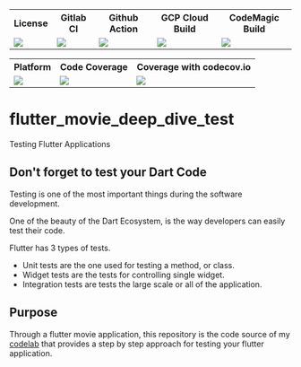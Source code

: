 
<table style="width:100%">
  <tr> 
    <th>License</th>
    <th>Gitlab CI</th>
    <th>Github Action</th>
    <th>GCP Cloud Build</th>
    <th>CodeMagic Build</th>
  </tr>
  <tr>
    <td>
        <img src="https://img.shields.io/static/v1?label=License&message=MIT&color=blue"/>
    </td>
    <td>
        <a href="https://gitlab.com/bwnyasse/flutter-testing-tutorial/commits/master" target="_blank">
            <img src="https://gitlab.com/bwnyasse/flutter-testing-tutorial/badges/master/pipeline.svg"/>
        </a>
    </td>
    <td>
        <a href="https://github.com/bwnyasse/flutter-testing-tutorial/actions?query=workflow%3A%22Flutter+Testing+Tutorial+CI+On+push%22" target="_blank">
            <img src="https://github.com/bwnyasse/flutter-testing-tutorial/workflows/Flutter%20Testing%20Tutorial%20CI%20On%20push/badge.svg"/>
        </a>
    </td>
    <td>
        <a>
            <img src="https://storage.googleapis.com/model-zoo-260810-badges/builds/flutter-testing-tutorial/branches/master.svg"/>
        </a>
    </td>
    <td>
        <a href="https://codemagic.io/apps/5ec9416b261f343c0e2414b2/5ec9416b261f343c0e2414b1/latest_build">
            <img src="https://api.codemagic.io/apps/5ec9416b261f343c0e2414b2/5ec9416b261f343c0e2414b1/status_badge.svg"/>
        </a>
    </td>
  </tr>
</table>

<table style="width:100%">
  <tr>
    <th>Platform</th>
    <th>Code Coverage</th>
    <th>Coverage with codecov.io</th>
  </tr>
  <tr>
    <td>
        <img src="https://img.shields.io/static/v1?label=Flutter&message=ANDROID-IOS&color=informational?style=plastic&logo=flutter&logoColor=blue"/>
    </td>
    <td>
        <a href="https://codecov.io/gl/bwnyasse/flutter-testing-tutorial/tree/master/lib/src" target="_blank">
            <img src="https://gitlab.com/bwnyasse/flutter-testing-tutorial/badges/master/coverage.svg"/>
        </a>
    </td>
    <td>
        <a href="https://codecov.io/gl/bwnyasse/flutter-testing-tutorial" target="_blank">
            <img src="https://codecov.io/gl/bwnyasse/flutter-testing-tutorial/branch/master/graph/badge.svg"/>
        </a>
    </td>
  </tr>
</table>

# flutter_movie_deep_dive_test

Testing Flutter Applications

## Don't forget to test your Dart Code

Testing is one of the most important things during the software development.

One of the beauty of the Dart Ecosystem, is the way developers can easily test their code.

Flutter has 3 types of tests.

- Unit tests are the one used for testing a method, or class.
- Widget tests are the tests for controlling single widget.
- Integration tests are tests the large scale or all of the application.

## Purpose

Through a flutter movie application, this repository is the code source of my [codelab](https://codelabs-bwnyasse-net.web.app/flutter_testing_tutorial.html#0) that provides a step by step approach for testing your flutter application.


